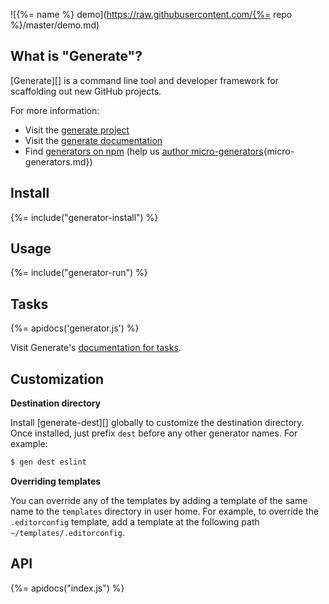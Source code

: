 ![{%= name %} demo](https://raw.githubusercontent.com/{%= repo %}/master/demo.md)

## What is "Generate"?

[Generate][] is a command line tool and developer framework for scaffolding out new GitHub projects.

For more information:

- Visit the [generate project](https://github.com/generate/generate)
- Visit the [generate documentation][docs]
- Find [generators on npm](https://www.npmjs.com/browse/keyword/generate-generator) (help us [author micro-generators][docs]{micro-generators.md})

## Install
{%= include("generator-install") %}

## Usage
{%= include("generator-run") %}

## Tasks
{%= apidocs('generator.js') %}

Visit Generate's [documentation for tasks](https://github.com/generate/generate/blob/master/docs/tasks.md).

## Customization

**Destination directory**

Install [generate-dest][] globally to customize the destination directory. Once installed, just prefix `dest` before any other generator names. For example:

```sh
$ gen dest eslint
```

**Overriding templates**

You can override any of the templates by adding a template of the same name to the `templates` directory in user home. For example, to override the `.editorconfig` template, add a template at the following path `~/templates/.editorconfig`.

## API
{%= apidocs("index.js") %}

[docs]: https://github.com/generate/generate/blob/master/docs/
